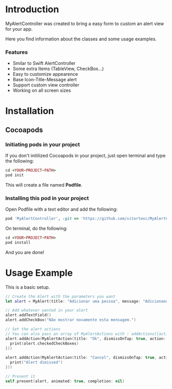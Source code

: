 # Introduction

MyAlertController was created to bring a easy form to custom an alert view for your app.

Here you find information about the classes and some usage examples.

### Features

* Smilar to Swift AlertController
* Some extra Items (TableView, CheckBox...)
* Easy to customize appearence
* Base Icon-Title-Message alert
* Support custom view controller
* Working on all screen sizes


# Installation

## Cocoapods
### Initiating pods in your project
If you don't initilized Cocoapods in your project, just open terminal and type the following:

```ruby
cd <YOUR-PROJECT-PATH>
pod init
```

This will create a file named **Podfile**.

### Installing this pod in your project
Open Podfile with a text editor and add the following:

```ruby
pod 'MyAlertController', :git => 'https://github.com/vitortexc/MyAlertController.git'
```

On terminal, do the following:

```ruby
cd <YOUR-PROJECT-PATH>
pod install
```

And you are done!


# Usage Example

This is a basic setup.

```swift
// Create the Alert with the parameters you want
let alert = MyAlert(title: "Adicionar uma pessoa", message: "Adicionando uma pessoa nos seus contatos", actionAlignment: .vertical)

// Add whatever wanted in your alert
alert.addTextField()
alert.addCheckBox("Não mostrar novamente esta mensagem.")

// Set the alert actions
// You can also pass an array of MyAlertActions with : addActions([actionOne, actionTwo])
alert.addAction(MyAlertAction(title: "Ok", dismissOnTap: true, action: { (action) in
  print(alert.checkedCheckBoxes)
}))
			
alert.addAction(MyAlertAction(title: "Cancel", dismissOnTap: true, action: { (action) in
  print("Alert dimissed")
}))

// Present it
self.present(alert, animated: true, completion: nil)
```
